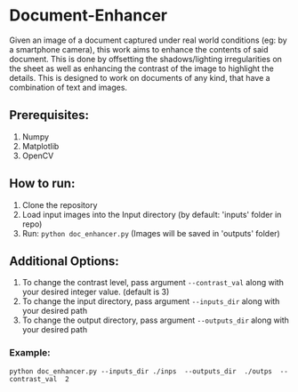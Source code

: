 # Document-Enhancer
Given an image of a document captured under real world conditions (eg: by a smartphone camera), this work aims to enhance the contents of said document. This is done by offsetting the shadows/lighting irregularities on the sheet as well as enhancing the contrast of the image to highlight the details.
This is designed to work on documents of any kind, that have a combination of text and images.

## Prerequisites:

1. Numpy
2. Matplotlib
3. OpenCV

## How to run:
1. Clone the repository
2. Load input images into the Input directory (by default: 'inputs' folder in repo)
3. Run: `python doc_enhancer.py` (Images will be saved in 'outputs' folder)
  
## Additional Options:
1. To change the contrast level, pass argument `--contrast_val` along with your desired integer value. (default is 3)
2. To change the input directory, pass argument `--inputs_dir` along with your desired path
3. To change the output directory, pass argument `--outputs_dir` along with your desired path 
  ### Example:
  `python doc_enhancer.py --inputs_dir ./inps  --outputs_dir  ./outps  --contrast_val  2`
